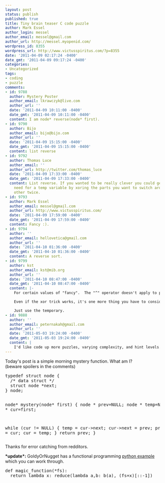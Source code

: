 ```yaml
---
layout: post
status: publish
published: true
title: Tiny brain teaser C code puzzle
author: Mark Essel
author_login: messel
author_email: messel@gmail.com
author_url: http://messel.myopenid.com/
wordpress_id: 8355
wordpress_url: http://www.victusspiritus.com/?p=8355
date: '2011-04-09 02:17:24 -0400'
date_gmt: '2011-04-09 09:17:24 -0400'
categories:
- Uncategorized
tags:
- coding
- puzzle
comments:
- id: 9788
  author: Mystery Poster
  author_email: lkrawczyk@live.com
  author_url: ''
  date: '2011-04-09 10:11:00 -0400'
  date_gmt: '2011-04-09 10:11:00 -0400'
  content: I am node* reverse(node* first).
- id: 9790
  author: Bijo
  author_email: bijo@bijo.com
  author_url: ''
  date: '2011-04-09 15:15:00 -0400'
  date_gmt: '2011-04-09 15:15:00 -0400'
  content: list reverse
- id: 9792
  author: Thomas Luce
  author_email: ''
  author_url: http://twitter.com/thomas_luce
  date: '2011-04-09 17:33:00 -0400'
  date_gmt: '2011-04-09 17:33:00 -0400'
  content: List reverse. If you wanted to be really clever you could get rid of the
    need for a temp variable by xoring the parts you want to switch around with each
    other twice.
- id: 9793
  author: Mark Essel
  author_email: messel@gmail.com
  author_url: http://www.victusspiritus.com/
  date: '2011-04-09 17:59:00 -0400'
  date_gmt: '2011-04-09 17:59:00 -0400'
  content: Fancy :).
- id: 9794
  author: ''
  author_email: hellovetica@gmail.com
  author_url: ''
  date: '2011-04-10 01:36:00 -0400'
  date_gmt: '2011-04-10 01:36:00 -0400'
  content: A reverse sort.
- id: 9799
  author: kst
  author_email: kst@mib.org
  author_url: ''
  date: '2011-04-10 08:47:00 -0400'
  date_gmt: '2011-04-10 08:47:00 -0400'
  content: |-
    For certain values of "fancy".  The "^" operator doesn't apply to pointers, only to integers, and conversion between pointers and integers is implementation-defined.  It's entirely possible, on some systems, that you could generate an invalid intermediate value that could cause your program to crash -- or that you could just quietly generate bad results.

    Even if the xor trick works, it's one more thing you have to consider as a possible cause of that mysterious sporadic  bug that shows up six months later.

    Just use the temporary.
- id: 9888
  author: ''
  author_email: peternakah@gmail.com
  author_url: ''
  date: '2011-05-03 19:24:00 -0400'
  date_gmt: '2011-05-03 19:24:00 -0400'
  content: |
    I'd like code up more puzzles, varying complexity, and hint levels. This may have been a little too easy for a first go. But I was acquisitive even non coding types could acumen their way through it. The pointers present an issue to that group though.
---
```

<p>Today's post is a simple morning mystery function. What am I?<br />
(beware spoilers in the comments)</p>
<pre rel='puzzle' class='prettyprint'>
typedef struct node {
  /* data struct */
  struct node *next;
} node;

node* mystery(node* first) {
  node * prev=NULL;
  node * temp=NULL;
  node * cur=first;

  while (cur != NULL) {
    temp = cur->next;
    cur->next = prev;
    prev = cur;
    cur = temp;
  }
  return prev;
}
</pre>
<p>Thanks for error catching from redditors.</p>
<p><b>*update*:</b> GoldyOrNugget has a functional programming <a href="http://www.reddit.com/r/programming/comments/gm36g/tiny_brain_teaser_c_code_puzzle/c1ok2tm">python example</a> which you can work through. </p>
<pre rel='python_puzzle' class='prettyprint'>
def magic_function(*fs):
  return lambda x: reduce(lambda a,b: b(a), (fs+x)[::-1])
</pre>
